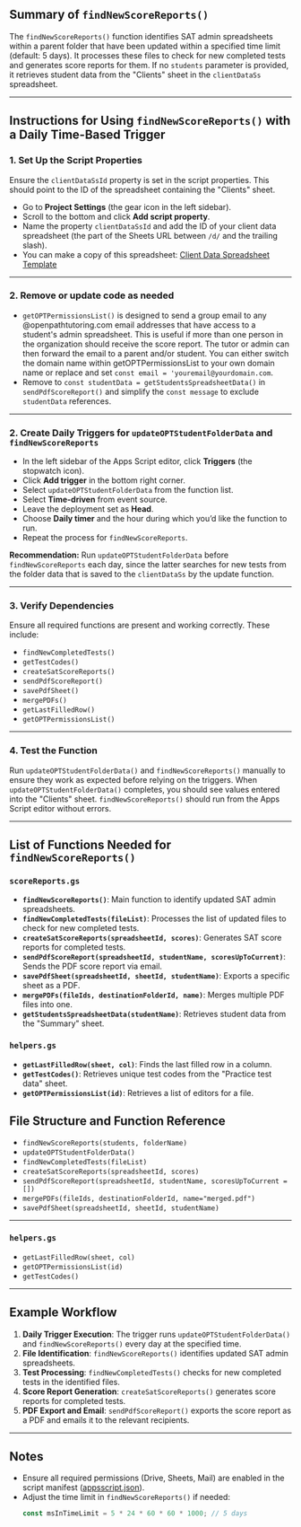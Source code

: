 ## Summary of `findNewScoreReports()`

The `findNewScoreReports()` function identifies SAT admin spreadsheets within a parent folder that have been updated within a specified time limit (default: 5 days). It processes these files to check for new completed tests and generates score reports for them. If no `students` parameter is provided, it retrieves student data from the "Clients" sheet in the `clientDataSs` spreadsheet.

---

## Instructions for Using `findNewScoreReports()` with a Daily Time-Based Trigger

### 1. Set Up the Script Properties

Ensure the `clientDataSsId` property is set in the script properties. This should point to the ID of the spreadsheet containing the "Clients" sheet.

- Go to **Project Settings** (the gear icon in the left sidebar).
- Scroll to the bottom and click **Add script property**.
- Name the property `clientDataSsId` and add the ID of your client data spreadsheet (the part of the Sheets URL between `/d/` and the trailing slash).
- You can make a copy of this spreadsheet:
  [Client Data Spreadsheet Template](https://docs.google.com/spreadsheets/d/1U4SzaEwcFEMoJEqb0U3G08e92qFuAlwQBNudEc06esU/edit?usp=sharing)

---

### 2. Remove or update code as needed

- `getOPTPermissionsList()` is designed to send a group email to any @openpathtutoring.com email addresses that have access to a student's admin spreadsheet. This is useful if more than one person in the organization should receive the score report. The tutor or admin can then forward the email to a parent and/or student. You can either switch the domain name within getOPTPermissionsList to your own domain name or replace and set `const email = 'youremail@yourdomain.com`.
- Remove to `const studentData = getStudentsSpreadsheetData()` in `sendPdfScoreReport()` and simplify the `const message` to exclude `studentData` references.

---

### 2. Create Daily Triggers for `updateOPTStudentFolderData` and `findNewScoreReports`

- In the left sidebar of the Apps Script editor, click **Triggers** (the stopwatch icon).
- Click **Add trigger** in the bottom right corner.
- Select `updateOPTStudentFolderData` from the function list.
- Select **Time-driven** from event source.
- Leave the deployment set as **Head**.
- Choose **Daily timer** and the hour during which you’d like the function to run.
- Repeat the process for `findNewScoreReports`.

**Recommendation:**
Run `updateOPTStudentFolderData` before `findNewScoreReports` each day, since the latter searches for new tests from the folder data that is saved to the `clientDataSs` by the update function.

---

### 3. Verify Dependencies

Ensure all required functions are present and working correctly. These include:

- `findNewCompletedTests()`
- `getTestCodes()`
- `createSatScoreReports()`
- `sendPdfScoreReport()`
- `savePdfSheet()`
- `mergePDFs()`
- `getLastFilledRow()`
- `getOPTPermissionsList()`

---

### 4. Test the Function

Run `updateOPTStudentFolderData()` and `findNewScoreReports()` manually to ensure they work as expected before relying on the triggers. When `updateOPTStudentFolderData()` completes, you should see values entered into the "Clients" sheet. `findNewScoreReports()` should run from the Apps Script editor without errors.

---

## List of Functions Needed for `findNewScoreReports()`

### `scoreReports.gs`

- **`findNewScoreReports()`**: Main function to identify updated SAT admin spreadsheets.
- **`findNewCompletedTests(fileList)`**: Processes the list of updated files to check for new completed tests.
- **`createSatScoreReports(spreadsheetId, scores)`**: Generates SAT score reports for completed tests.
- **`sendPdfScoreReport(spreadsheetId, studentName, scoresUpToCurrent)`**: Sends the PDF score report via email.
- **`savePdfSheet(spreadsheetId, sheetId, studentName)`**: Exports a specific sheet as a PDF.
- **`mergePDFs(fileIds, destinationFolderId, name)`**: Merges multiple PDF files into one.
- **`getStudentsSpreadsheetData(studentName)`**: Retrieves student data from the "Summary" sheet.

### `helpers.gs`

- **`getLastFilledRow(sheet, col)`**: Finds the last filled row in a column.
- **`getTestCodes()`**: Retrieves unique test codes from the "Practice test data" sheet.
- **`getOPTPermissionsList(id)`**: Retrieves a list of editors for a file.

## File Structure and Function Reference

- `findNewScoreReports(students, folderName)`
- `updateOPTStudentFolderData()`
- `findNewCompletedTests(fileList)`
- `createSatScoreReports(spreadsheetId, scores)`
- `sendPdfScoreReport(spreadsheetId, studentName, scoresUpToCurrent = [])`
- `mergePDFs(fileIds, destinationFolderId, name="merged.pdf")`
- `savePdfSheet(spreadsheetId, sheetId, studentName)`

---

### `helpers.gs`

- `getLastFilledRow(sheet, col)`
- `getOPTPermissionsList(id)`
- `getTestCodes()`

---

## Example Workflow

1. **Daily Trigger Execution**: The trigger runs `updateOPTStudentFolderData()` and `findNewScoreReports()` every day at the specified time.
2. **File Identification**: `findNewScoreReports()` identifies updated SAT admin spreadsheets.
3. **Test Processing**: `findNewCompletedTests()` checks for new completed tests in the identified files.
4. **Score Report Generation**: `createSatScoreReports()` generates score reports for completed tests.
5. **PDF Export and Email**: `sendPdfScoreReport()` exports the score report as a PDF and emails it to the relevant recipients.

---

## Notes

- Ensure all required permissions (Drive, Sheets, Mail) are enabled in the script manifest ([appsscript.json](https://github.com/dannypernik/opt-functions/blob/main/appsscript.json)).
- Adjust the time limit in `findNewScoreReports()` if needed:
  ```javascript
  const msInTimeLimit = 5 * 24 * 60 * 60 * 1000; // 5 days
  ```
